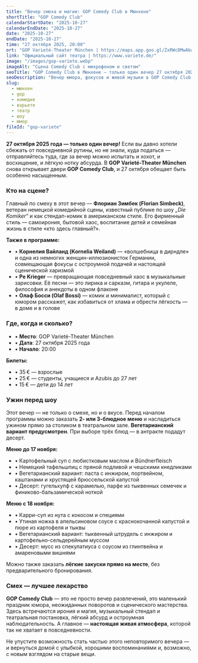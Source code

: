 ```yaml
---
title: "Вечер смеха и магии: GOP Comedy Club в Мюнхене"
shortTitle: "GOP Comedy Club"
calendarStartDate: "2025-10-27"
calendarEndDate: "2025-10-27"
date: "2025-10-27"
endDate: "2025-10-27"
time: "27 октября 2025, 20:00"
ort: "GOP Varieté-Theater München | https://maps.app.goo.gl/ZxRWcDMwAbaqQPsm8"
link: "Официальный сайт театра | https://www.variete.de/"
image: "/images/gop-variete.webp"
imageAlt: "Сцена Comedy Club с микрофоном и светом"
seoTitle: "GOP Comedy Club в Мюнхене — только один вечер 27 октября 2025"
seoDescription: "Вечер юмора, фокусов и живой музыки в GOP Comedy Club в Мюнхене. Узнайте, кто выступает, сколько стоят билеты и как заказать ужин перед шоу."
slug:
  - мюнхен
  - gop
  - комедия
  - варьете
  - театр
  - шоу
  - юмор
fileId: "gop-variete"
---
```


**27 октября 2025 года — только один вечер!** Если вы давно хотели сбежать от повседневной рутины, но не знали, куда податься — отправляйтесь туда, где за вечер можно испытать и хохот, и восхищение, и лёгкую нотку абсурда. В **GOP Varieté-Theater München** снова открывает двери **GOP Comedy Club**, и 27 октября обещает быть особенно насыщенным.

### Кто на сцене?

Главный по смеху в этот вечер — **Флориан Зимбек (Florian Simbeck)**, ветеран немецкой комедийной сцены, известный публике по шоу *„Die Komiker“* и как стендап-комик в американском стиле. Его фирменный стиль — самоирония, бытовой хаос, воспитание детей и семейная жизнь в стиле «кто здесь главный?».

**Также в программе:**
- • **Корнелия Вайланд (Kornelia Weiland)** — «волшебница в дирндле» и одна из немногих женщин-иллюзионисток Германии, совмещающая фокусы с остроумной подачей и настоящей сценической харизмой  
- • **Pe Krieger** — превращающая повседневный хаос в музыкальные зарисовки. Её песни — это лирика и сарказм, гитара и укулеле, философия и анекдоты в одном флаконе  
- • **Олаф Босси (Olaf Bossi)** — комик и минималист, который с юмором расскажет, как избавиться от хлама и обрести лёгкость — в доме и в голове

### Где, когда и сколько?

- • **Место**: GOP Varieté-Theater München  
- • **Дата**: 27 октября 2025 года  
- • **Начало**: 20:00

**Билеты:**

- • 35 € — взрослые  
- • 25 € — студенты, учащиеся и Azubis до 27 лет  
- • 15 € — дети до 14 лет

### Ужин перед шоу

Этот вечер — не только о смехе, но и о вкусе. Перед началом программы можно заказать **2- или 3-блюдное меню** и насладиться ужином прямо за столиком в театральном зале. **Вегетарианский вариант предусмотрен**. При выборе трёх блюд — в антракте подадут десерт.

**Меню до 17 ноября:**

- • Картофельный суп с любистковым маслом и Bündnerfleisch  
- • Немецкий тафельшпиц с пряной подливой и чешскими кнедликами  
- • Вегетарианский вариант: паста с инжиром, портвейном, каштанами и хрустящей брюссельской капустой  
- • Десерт: гугельхупф с карамелью, парфе из тыквенных семечек и финиково-бальзамической ноткой

**Меню с 18 ноября:**

- • Карри-суп из нута с кокосом и специями  
- • Утиная ножка в апельсиновом соусе с краснокочанной капустой и пюре из картофеля и тыквы  
- • Вегетарианский вариант: тыквенный штрудель с инжиром и картофельно-сельдерейным муссом  
- • Десерт: мусс из спекулатиуса с соусом из глинтвейна и амареновыми вишнями

Можно также заказать **лёгкие закуски прямо на месте**, без предварительного бронирования.

### Смех — лучшее лекарство

**GOP Comedy Club** — это не просто вечер развлечений, это маленький праздник юмора, неожиданных поворотов и сценического мастерства. Здесь встречаются ирония и магия, музыкальный стендап и театральная постановка, лёгкий абсурд и остроумная наблюдательность. А главное — **настоящая живая атмосфера**, которой так не хватает в повседневности.

Не упустите возможность стать частью этого неповторимого вечера — и вернуться домой с улыбкой, хорошими воспоминаниями и, возможно, с новым взглядом на старые вещи.

